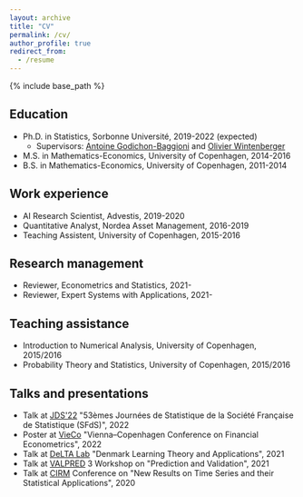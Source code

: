 ```yaml
---
layout: archive
title: "CV"
permalink: /cv/
author_profile: true
redirect_from:
  - /resume
---
```


{% include base_path %}

## Education
* Ph.D. in Statistics, Sorbonne Université, 2019-2022 (expected)
  * Supervisors: [Antoine Godichon-Baggioni](http://godichon.perso.math.cnrs.fr "Antoine Godichon-Baggioni") and [Olivier Wintenberger](http://wintenberger.fr "Olivier Wintenberger")
* M.S. in Mathematics-Economics, University of Copenhagen, 2014-2016
* B.S. in Mathematics-Economics, University of Copenhagen, 2011-2014

## Work experience
* AI Research Scientist, Advestis, 2019-2020
* Quantitative Analyst, Nordea Asset Management, 2016-2019
* Teaching Assistent, University of Copenhagen, 2015-2016

## Research management
* Reviewer, Econometrics and Statistics, 2021-
* Reviewer, Expert Systems with Applications, 2021-
  
## Teaching assistance
* Introduction to Numerical Analysis, University of Copenhagen, 2015/2016
* Probability Theory and Statistics, University of Copenhagen, 2015/2016

## Talks and presentations
* Talk at [JDS'22](https://jds22.sciencesconf.org) "53èmes Journées de Statistique de la Société Française de Statistique (SFdS)", 2022
* Poster at [VieCo](https://eventsignup.ku.dk/vieco2022/conference) "Vienna–Copenhagen Conference on Financial Econometrics", 2022
* Talk at [DeLTA Lab](https://sites.google.com/diku.edu/delta) "Denmark Learning Theory and Applications", 2021
* Talk at [VALPRED](https://wintenberger.fr/VALPRED.html) 3 Workshop on "Prediction and Validation", 2021
* Talk at [CIRM](https://www.cirm-math.com) Conference on "New Results on Time Series and their Statistical Applications", 2020
